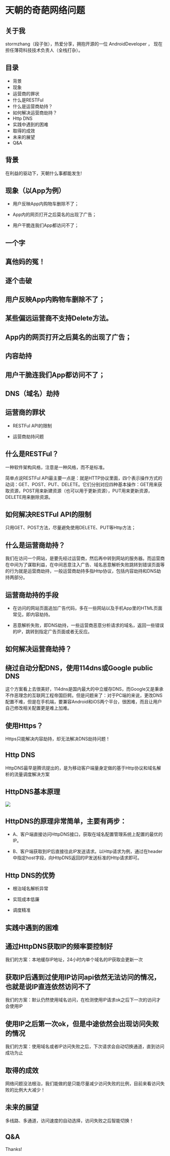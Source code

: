 # 天朝的奇葩网络问题

## 关于我

stormzhang（段子张），热爱分享，拥抱开源的一位 AndroidDeveloper ，
现在担任薄荷科技技术负责人（全栈打杂）。

## 目录

- 背景
- 现象
- 运营商的罪状
- 什么是RESTFul
- 什么是运营商劫持？
- 如何解决运营商劫持？
- Http DNS
- 实践中遇到的困难
- 取得的成效
- 未来的展望
- Q&A

## 背景

在利益的驱动下，天朝什么事都能发生!

## 现象（以App为例）

- 用户反映App内购物车删除不了；

- App内的网页打开之后莫名的出现了广告；

- 用户干脆连我们App都访问不了；

## 一个字

## 真他妈的冤！

## 逐个击破

## 用户反映App内购物车删除不了；

## 某些偏远运营商不支持Delete方法。

## App内的网页打开之后莫名的出现了广告；

## 内容劫持

## 用户干脆连我们App都访问不了；

## DNS（域名）劫持

## 运营商的罪状

- RESTFul API的限制

- 运营商劫持问题

## 什么是RESTFul？

一种软件架构风格，注意是一种风格，而不是标准。

简单点说RESTFul API最主要一点是：就是HTTP协议里面，四个表示操作方式的动词：GET、POST、PUT、DELETE。它们分别对应四种基本操作：GET用来获取资源，POST用来新建资源（也可以用于更新资源），PUT用来更新资源，DELETE用来删除资源。

## 如何解决RESTFul API的限制

只用GET、POST方法，尽量避免使用DELETE、PUT等Http方法；

## 什么是运营商劫持？

我们在访问一个网站，是要先经过运营商，然后再中转到网站的服务器。而运营商在中间为了谋取利益，在中间恶意注入广告、域名恶意解析失败跳转到错误页面等的行为就是运营商劫持，一般运营商劫持多指Http协议，包括内容劫持和DNS劫持两部分。

## 运营商劫持的手段

- 在访问的网站页面追加广告代码，多在一些网站以及手机App里的HTML页面常见，即内容劫持。

- 恶意解析失败，即DNS劫持，一些运营商恶意分析请求的域名，返回一些错误的IP，跳转到指定广告页面或者无反应。

## 如何解决运营商劫持？

## 绕过自动分配DNS，使用114dns或Google public DNS

这个方案看上去很美好，114dns是国内最大的中立缓存DNS，而Google又是秉承不作恶理念的互联网工程帝国巨鳄。但是问题来了：对于PC端的来说，更改DNS配置不难，但是在手机端，要兼容Android和iOS两个平台，很困难，而且让用户自己修改相关配置更是难上加难。

## 使用Https？

Https只能解决内容劫持，却无法解决DNS劫持问题！

## Http DNS

HttpDNS最早是腾讯提出的，是为移动客户端量身定做的基于Http协议和域名解析的流量调度解决方案

## HttpDNS基本原理

![](../assets/images/china-network/httpdns.png)

## HttpDNS的原理非常简单，主要有两步：

- A、客户端直接访问HttpDNS接口，获取在域名配置管理系统上配置的最优的IP。

- B、客户端获取到IP后直接往此IP发送请求。以Http请求为例，通过在header中指定host字段，向HttpDNS返回的IP发送标准的Http请求即可。

## Http DNS的优势

- 根治域名解析异常

- 实现成本低廉

- 调度精准

## 实践中遇到的困难

## 通过HttpDNS获取IP的频率要控制好

我们的方案：本地缓存IP地址，24小时内单个域名的IP获取会更新一次

## 获取IP后遇到过使用IP访问api依然无法访问的情况，也就是说IP直连依然访问不了

我们的方案：默认仍然使用域名访问，在检测使用IP请求ok之后下一次的访问才会使用IP

## 使用IP之后第一次ok，但是中途依然会出现访问失败的情况

我们的方案：使用域名或者IP访问失败之后，下次请求会自动切换通道，直到访问成功为止

## 取得的成效

网络问题没法根治，我们能做的是只能尽量减少访问失败的比例，目前来看访问失败的比例大大减少！

## 未来的展望

多线路、多通道，访问速度的自动选择，访问失败之后智能切换！

## Q&A

Thanks!






